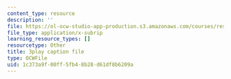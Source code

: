 ```yaml
---
content_type: resource
description: ''
file: https://ol-ocw-studio-app-production.s3.amazonaws.com/courses/res-9-003-brains-minds-and-machines-summer-course-summer-2015/1c373a9f00ff5fb48b28d61df8b6209a_EAWpLeor4Zk.vtt
file_type: application/x-subrip
learning_resource_types: []
resourcetype: Other
title: 3play caption file
type: OCWFile
uid: 1c373a9f-00ff-5fb4-8b28-d61df8b6209a
---
```

